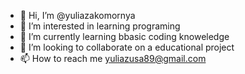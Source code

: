 - 👋 Hi, I’m @yuliazakomornya
- 👀 I’m interested in learning programing
- 🌱 I’m currently learning bbasic coding knoweledge 
- 💞️ I’m looking to collaborate on a educational project
- 📫 How to reach me yuliazusa89@gmail.com

<!---
yuliazakomornya/yuliazakomornya is a ✨ special ✨ repository because its `README.md` (this file) appears on your GitHub profile.
You can click the Preview link to take a look at your changes.
--->
